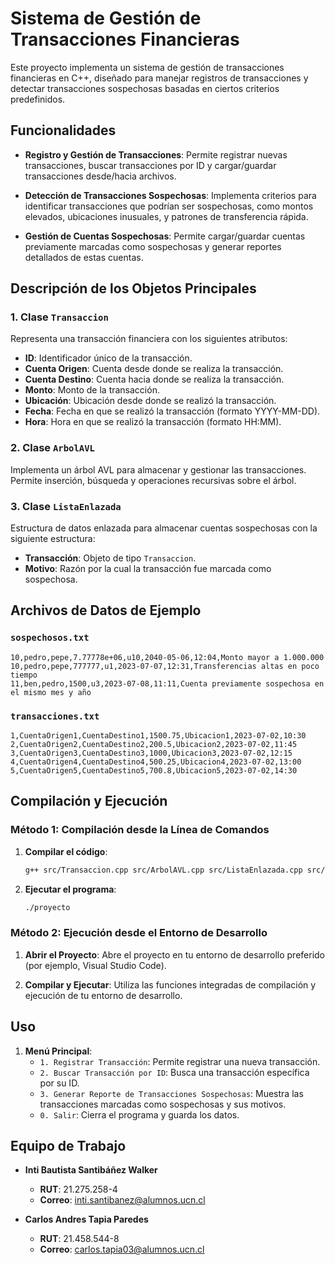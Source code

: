 # Sistema de Gestión de Transacciones Financieras

Este proyecto implementa un sistema de gestión de transacciones financieras en C++, diseñado para manejar registros de transacciones y detectar transacciones sospechosas basadas en ciertos criterios predefinidos.

## Funcionalidades

- **Registro y Gestión de Transacciones**: Permite registrar nuevas transacciones, buscar transacciones por ID y cargar/guardar transacciones desde/hacia archivos.
  
- **Detección de Transacciones Sospechosas**: Implementa criterios para identificar transacciones que podrían ser sospechosas, como montos elevados, ubicaciones inusuales, y patrones de transferencia rápida.

- **Gestión de Cuentas Sospechosas**: Permite cargar/guardar cuentas previamente marcadas como sospechosas y generar reportes detallados de estas cuentas.

## Descripción de los Objetos Principales

### 1. Clase `Transaccion`

Representa una transacción financiera con los siguientes atributos:

- **ID**: Identificador único de la transacción.
- **Cuenta Origen**: Cuenta desde donde se realiza la transacción.
- **Cuenta Destino**: Cuenta hacia donde se realiza la transacción.
- **Monto**: Monto de la transacción.
- **Ubicación**: Ubicación desde donde se realizó la transacción.
- **Fecha**: Fecha en que se realizó la transacción (formato YYYY-MM-DD).
- **Hora**: Hora en que se realizó la transacción (formato HH:MM).

### 2. Clase `ArbolAVL`

Implementa un árbol AVL para almacenar y gestionar las transacciones. Permite inserción, búsqueda y operaciones recursivas sobre el árbol.

### 3. Clase `ListaEnlazada`

Estructura de datos enlazada para almacenar cuentas sospechosas con la siguiente estructura:

- **Transacción**: Objeto de tipo `Transaccion`.
- **Motivo**: Razón por la cual la transacción fue marcada como sospechosa.

## Archivos de Datos de Ejemplo

### `sospechosos.txt`

```
10,pedro,pepe,7.77778e+06,u10,2040-05-06,12:04,Monto mayor a 1.000.000
10,pedro,pepe,777777,u1,2023-07-07,12:31,Transferencias altas en poco tiempo
11,ben,pedro,1500,u3,2023-07-08,11:11,Cuenta previamente sospechosa en el mismo mes y año
```

### `transacciones.txt`

```
1,CuentaOrigen1,CuentaDestino1,1500.75,Ubicacion1,2023-07-02,10:30
2,CuentaOrigen2,CuentaDestino2,200.5,Ubicacion2,2023-07-02,11:45
3,CuentaOrigen3,CuentaDestino3,1000,Ubicacion3,2023-07-02,12:15
4,CuentaOrigen4,CuentaDestino4,500.25,Ubicacion4,2023-07-02,13:00
5,CuentaOrigen5,CuentaDestino5,700.8,Ubicacion5,2023-07-02,14:30
```

## Compilación y Ejecución

### Método 1: Compilación desde la Línea de Comandos

1. **Compilar el código**:
    ```sh
    g++ src/Transaccion.cpp src/ArbolAVL.cpp src/ListaEnlazada.cpp src/NodoArbol.cpp src/Transaccion.cpp src/Util.cpp main.cpp -I include -o proyecto
    ```

2. **Ejecutar el programa**:
    ```sh
    ./proyecto
    ```

### Método 2: Ejecución desde el Entorno de Desarrollo

1. **Abrir el Proyecto**:
    Abre el proyecto en tu entorno de desarrollo preferido (por ejemplo, Visual Studio Code).

2. **Compilar y Ejecutar**:
    Utiliza las funciones integradas de compilación y ejecución de tu entorno de desarrollo.

## Uso

1. **Menú Principal**:
    - `1. Registrar Transacción`: Permite registrar una nueva transacción.
    - `2. Buscar Transacción por ID`: Busca una transacción específica por su ID.
    - `3. Generar Reporte de Transacciones Sospechosas`: Muestra las transacciones marcadas como sospechosas y sus motivos.
    - `0. Salir`: Cierra el programa y guarda los datos.

## Equipo de Trabajo

- **Inti Bautista Santibáñez Walker**
  - **RUT**: 21.275.258-4
  - **Correo**: inti.santibanez@alumnos.ucn.cl

- **Carlos Andres Tapia Paredes**
  - **RUT**: 21.458.544-8
  - **Correo**: carlos.tapia03@alumnos.ucn.cl
    
